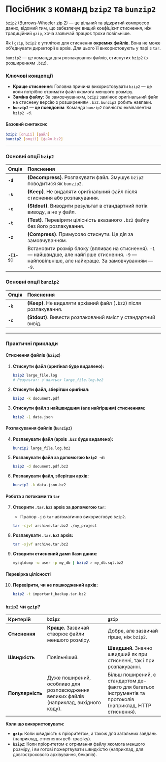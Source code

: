 # Посібник з команд `bzip2` та `bunzip2`

`bzip2` (Burrows-Wheeler zip 2) — це вільний та відкритий компресор даних, відомий тим, що забезпечує вищий коефіцієнт стиснення, ніж традиційний `gzip`, хоча зазвичай працює трохи повільніше.

Як і `gzip`, `bzip2` є утилітою для стиснення **окремих файлів**. Вона не може об'єднувати директорії в архів. Для цього її використовують у парі з `tar`.

`bunzip2` — це команда для розпакування файлів, стиснутих `bzip2` (з розширенням `.bz2`).

### **Ключові концепції**

*   **Краще стиснення**: Головна причина використовувати `bzip2` — це коли потрібно отримати файл якомога меншого розміру.
*   **Заміна файлу**: За замовчуванням, `bzip2` замінює оригінальний файл на стиснену версію з розширенням `.bz2`. `bunzip2` робить навпаки.
*   **`bunzip2` — це псевдонім**: Команда `bunzip2` повністю еквівалентна `bzip2 -d`.

#### **Базовий синтаксис**

```bash
bzip2 [опції] [файл]
bunzip2 [опції] [файл.bz2]
```

---

### **Основні опції `bzip2`**

| Опція | Пояснення |
| :--- | :--- |
| **`-d`** | **(Decompress)**. Розпакувати файл. Змушує `bzip2` поводитися як `bunzip2`. |
| **`-k`** | **(Keep)**. Не видаляти оригінальний файл після стиснення або розпакування. |
| **`-c`** | **(Stdout)**. Виводити результат в стандартний потік виводу, а не у файл. |
| **`-t`** | **(Test)**. Перевірити цілісність вказаного `.bz2` файлу без його розпакування. |
| **`-z`** | **(Compress)**. Примусово стиснути. Це дія за замовчуванням. |
| **`-[1-9]`** | Встановити розмір блоку (впливає на стиснення). `-1` — найшвидше, але найгірше стиснення. `-9` — найповільніше, але найкраще. За замовчуванням — `-9`. |

### **Основні опції `bunzip2`**

| Опція | Пояснення |
| :--- | :--- |
| **`-k`** | **(Keep)**. Не видаляти архівний файл (`.bz2`) після розпакування. |
| **`-c`** | **(Stdout)**. Вивести розпакований вміст у стандартний вивід. |

---

### **Практичні приклади**

#### **Стиснення файлів (`bzip2`)**

1.  **Стиснути файл (оригінал буде видалено):**
    ```bash
    bzip2 large_file.log
    # Результат: з'явиться large_file.log.bz2
    ```

2.  **Стиснути файл, зберігши оригінал:**
    ```bash
    bzip2 -k document.pdf
    ```

3.  **Стиснути файл з найшвидшим (але найгіршим) стисненням:**
    ```bash
    bzip2 -1 data.json
    ```

#### **Розпакування файлів (`bunzip2`)**

4.  **Розпакувати файл (архів `.bz2` буде видалено):**
    ```bash
    bunzip2 large_file.log.bz2
    ```

5.  **Розпакувати файл за допомогою `bzip2 -d`:**
    ```bash
    bzip2 -d document.pdf.bz2
    ```

6.  **Розпакувати файл, зберігши архів:**
    ```bash
    bunzip2 -k data.json.bz2
    ```

#### **Робота з потоками та `tar`**

7.  **Створити `.tar.bz2` архів за допомогою `tar`:**
    *   Прапор `-j` в `tar` автоматично використовує `bzip2`.
    ```bash
    tar -cjvf archive.tar.bz2 ./my_project
    ```

8.  **Розпакувати `.tar.bz2` архів:**
    ```bash
    tar -xjvf archive.tar.bz2
    ```

9.  **Створити стиснений дамп бази даних:**
    ```bash
    mysqldump -u user -p my_db | bzip2 > my_db.sql.bz2
    ```

#### **Перевірка цілісності**

10. **Перевірити, чи не пошкоджений архів:**
    ```bash
    bzip2 -t important_backup.tar.bz2
    ```

### **`bzip2` чи `gzip`?**

| Критерій | `bzip2` | `gzip` |
| :--- | :--- | :--- |
| **Стиснення** | **Краще.** Зазвичай створює файли меншого розміру. | Добре, але зазвичай гірше, ніж `bzip2`. |
| **Швидкість** | Повільніший. | **Швидший.** Значно швидший як при стисненні, так і при розпакуванні. |
| **Популярність** | Дуже поширений, особливо для розповсюдження великих файлів (наприклад, вихідного коду). | Більш поширений, є стандартом де-факто для багатьох інструментів та протоколів (наприклад, HTTP стиснення). |

**Коли що використовувати:**
*   **`gzip`**: Коли швидкість є пріоритетом, а також для загальних завдань (наприклад, стиснення веб-трафіку).
*   **`bzip2`**: Коли пріоритетом є отримання файлу якомога меншого розміру, і ви готові пожертвувати швидкістю (наприклад, для довгострокового архівування, бекапів).